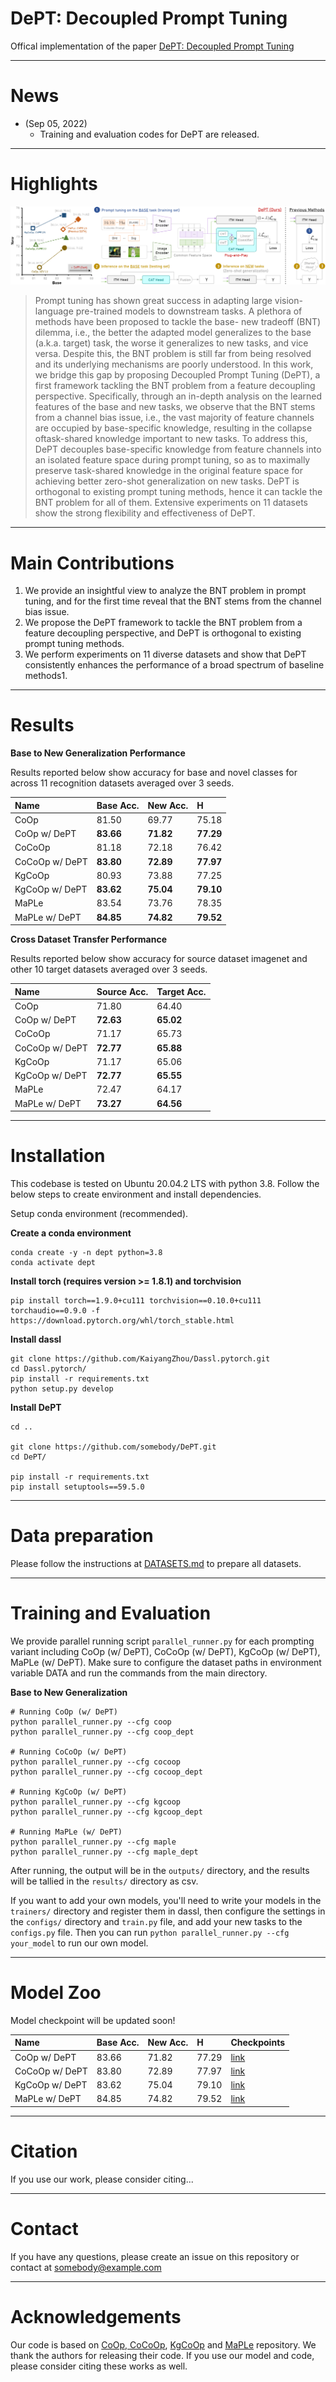 # DePT: Decoupled Prompt Tuning

Offical implementation of the paper [DePT: Decoupled Prompt Tuning]()

----

# News

- (Sep 05, 2022)
  - Training and evaluation codes for DePT are released.

----

# Highlights

![Performance and Framework](examples/main.png)

> Prompt tuning has shown great success in adapting large
vision-language pre-trained models to downstream tasks. A plethora of methods have been proposed to tackle the base- new tradeoff (BNT) dilemma, i.e., the better the adapted model generalizes to the base (a.k.a. target) task, the worse it generalizes to new tasks, and vice versa. Despite this, the BNT problem is still far from being resolved and its underlying mechanisms are poorly understood. In this work, we bridge this gap by proposing Decoupled Prompt Tuning (DePT), a first framework tackling the BNT problem from a feature decoupling perspective. Specifically, through an in-depth analysis on the learned features of the base and new tasks, we observe that the BNT stems from a channel bias issue, i.e., the vast majority of feature channels are occupied by base-specific knowledge, resulting in the collapse oftask-shared knowledge important to new tasks. To address this, DePT decouples base-specific knowledge from feature channels into an isolated feature space during prompt tuning, so as to maximally preserve task-shared knowledge in the original feature space for achieving better zero-shot generalization on new tasks. DePT is orthogonal to existing prompt tuning methods, hence it can tackle the BNT problem for all of them. Extensive experiments on 11 datasets show the strong flexibility and effectiveness of DePT.

----

# Main Contributions

1. We provide an insightful view to analyze the BNT problem in prompt tuning, and for the first time reveal that the BNT stems from the channel bias issue.
2. We propose the DePT framework to tackle the BNT problem from a feature decoupling perspective, and DePT is orthogonal to existing prompt tuning methods. 
3. We perform experiments on 11 diverse datasets and show that DePT consistently enhances the performance of a broad spectrum of baseline methods1.

----

# Results

**Base to New Generalization Performance**

Results reported below show accuracy for base and novel classes for across 11 recognition datasets averaged over 3 seeds.

| Name           | Base Acc. | New Acc.  | H         |
| :------------- | :-------- | :-------- | :-------- |
| CoOp           | 81.50     | 69.77     | 75.18     |
| CoOp w/ DePT   | **83.66** | **71.82** | **77.29** |
| CoCoOp         | 81.18     | 72.18     | 76.42     |
| CoCoOp w/ DePT | **83.80** | **72.89** | **77.97** |
| KgCoOp         | 80.93     | 73.88     | 77.25     |
| KgCoOp w/ DePT | **83.62** | **75.04** | **79.10** |
| MaPLe          | 83.54     | 73.76     | 78.35     |
| MaPLe w/ DePT  | **84.85** | **74.82** | **79.52** |

**Cross Dataset Transfer Performance**

Results reported below show accuracy for source dataset imagenet and other 10 target datasets averaged over 3 seeds.

| Name           | Source Acc. | Target Acc. |
| :------------- | :---------- | :---------- |
| CoOp           | 71.80       | 64.40       |
| CoOp w/ DePT   | **72.63**   | **65.02**   |
| CoCoOp         | 71.17       | 65.73       |
| CoCoOp w/ DePT | **72.77**   | **65.88**   |
| KgCoOp         | 71.17       | 65.06       |
| KgCoOp w/ DePT | **72.77**   | **65.55**   |
| MaPLe          | 72.47       | 64.17       |
| MaPLe w/ DePT  | **73.27**   | **64.56**   |

----

# Installation

This codebase is tested on Ubuntu 20.04.2 LTS with python 3.8. Follow the below steps to create environment and install dependencies.

Setup conda environment (recommended).

**Create a conda environment**

```
conda create -y -n dept python=3.8
conda activate dept
```

**Install torch (requires version >= 1.8.1) and torchvision**

```
pip install torch==1.9.0+cu111 torchvision==0.10.0+cu111 torchaudio==0.9.0 -f https://download.pytorch.org/whl/torch_stable.html
```

**Install dassl**

```
git clone https://github.com/KaiyangZhou/Dassl.pytorch.git
cd Dassl.pytorch/
pip install -r requirements.txt
python setup.py develop
```

**Install DePT**

```
cd ..

git clone https://github.com/somebody/DePT.git
cd DePT/

pip install -r requirements.txt
pip install setuptools==59.5.0
```

----

# Data preparation

Please follow the instructions at [DATASETS.md](datasets/DATASETS.md) to prepare all datasets.

----

# Training and Evaluation

We provide parallel running script `parallel_runner.py` for each prompting variant including CoOp (w/ DePT), CoCoOp (w/ DePT), KgCoOp (w/ DePT), MaPLe (w/ DePT). Make sure to configure the dataset paths in environment variable DATA and run the commands from the main directory.

**Base to New Generalization**

```
# Running CoOp (w/ DePT)
python parallel_runner.py --cfg coop
python parallel_runner.py --cfg coop_dept

# Running CoCoOp (w/ DePT)
python parallel_runner.py --cfg cocoop
python parallel_runner.py --cfg cocoop_dept

# Running KgCoOp (w/ DePT)
python parallel_runner.py --cfg kgcoop
python parallel_runner.py --cfg kgcoop_dept

# Running MaPLe (w/ DePT)
python parallel_runner.py --cfg maple
python parallel_runner.py --cfg maple_dept
```

After running, the output will be in the `outputs/` directory, and the results will be tallied in the `results/` directory as csv.

If you want to add your own models, you'll need to write your models in the `trainers/` directory and register them in dassl, then configure the settings in the `configs/` directory and `train.py` file, and add your new tasks to the `configs.py` file. Then you can run `python parallel_runner.py --cfg your_model` to run our own model.



----

# Model Zoo

Model checkpoint will be updated soon!

| Name           | Base Acc. | New Acc. | H     | Checkpoints |
| :------------- | :-------- | :------- | :---- | :---------- |
| CoOp w/ DePT   | 83.66     | 71.82    | 77.29 | [link]()    |
| CoCoOp w/ DePT | 83.80     | 72.89    | 77.97 | [link]()    |
| KgCoOp w/ DePT | 83.62     | 75.04    | 79.10 | [link]()    |
| MaPLe w/ DePT  | 84.85     | 74.82    | 79.52 | [link]()    |

----

# Citation
If you use our work, please consider citing...

----

# Contact

If you have any questions, please create an issue on this repository or contact at somebody@example.com

----

# Acknowledgements

Our code is based on [CoOp, CoCoOp](https://github.com/KaiyangZhou/CoOp), [KgCoOp](https://github.com/htyao89/KgCoOp) and [MaPLe](https://github.com/muzairkhattak/multimodal-prompt-learning) repository. We thank the authors for releasing their code. If you use our model and code, please consider citing these works as well.